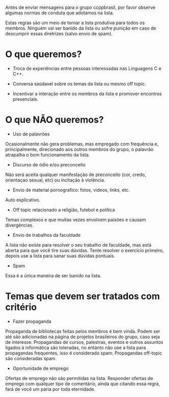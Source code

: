 Antes de enviar mensagens para o grupo ccppbrasil, por favor observe algumas normas de conduta que adotamos na lista.

Estas regras são um meio de tornar a lista produtiva para todos os membros. Ninguém vai ser banido da lista ou sofre punição em caso de descumprir essas diretrizes (salvo envio de spam).

# O que queremos?

- Troca de experiências entre pessoas interessadas nas Linguagens C e C++. 

- Conversa saúdavel sobre os temas da lista ou mesmo off topic.

- Incentivar a interação entre os membros da lista e promover encontros presenciais.

# O que NÃO queremos?

- Uso de palavrões

Ocasionalmente não gera problemas, mas empregado com frequência e, principalmente, direcionado aos outros membros do grupo, o palavrão atrapalha o bom funcionamento da lista.

- Discurso de ódio e/ou preconceito

Não será aceita qualquer manifestação de preconceito (cor, credo, orientaçao sexual, etc) ou incitação à violência.

- Envio de material pornografico: fotos, videos, links, etc.

Auto explicativo.

- Off topic relacionado a religião, futebol e política

Temas complexos e que muitas vezes envolvem paixões e causam divergências.

- Envio de trabalhos da faculdade

A lista não existe para resolver o seu trabalho de faculdade, mas está aberta para que você tire suas dúvidas. Tente resolver o exercício primeiro, depois use a lista para sanar suas dúvidas pontuais.

- Spam

Essa é a única maneira de ser banido na lista.


# Temas que devem ser tratados com critério

- Fazer propaganda

Propaganda de bibliotecas feitas pelos membros é bem vinda. Podem ser até são adicionadas na página de projetos brasileiros do grupo, caso seja de interesse. Propagandas de cursos, palestras, eventos e outros assuntos ligados à informática são toleradas, no entanto não use a lista para propagandas frequentes, isso é considerado spam. Propagandas off-topic são consideradas spam.

- Oportunidade de emprego

Ofertas de emprego não são permitidas na lista. Responder ofertas de emprego com qualquer tipo de comentário, ainda que citando essa regra, fará de você um pária por toda eternidade.
